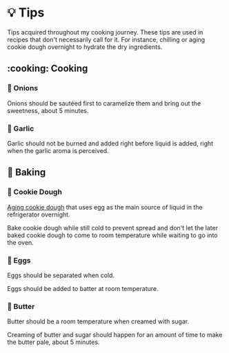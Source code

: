 # :bulb: Tips

Tips acquired throughout my cooking journey. These tips are used in recipes that don't necessarily call for it.
For instance, chilling or aging cookie dough overnight to hydrate the dry ingredients.

## :cooking: Cooking

### :onion: Onions

Onions should be sautéed first to caramelize them and bring out the sweetness, about 5 minutes.

### :garlic: Garlic

Garlic should not be burned and added right before liquid is added, right when the garlic aroma is perceived.

## :cupcake: Baking

### :cookie: Cookie Dough

[Aging cookie dough][1] that uses egg as the main source of liquid in the refrigerator overnight.

Bake cookie dough while still cold to prevent spread and don't let the later baked cookie dough to come to room
temperature while waiting to go into the oven.

### :egg: Eggs

Eggs should be separated when cold.

Eggs should be added to batter at room temperature.

### :butter: Butter

Butter should be a room temperature when creamed with sugar.

Creaming of butter and sugar should happen for an amount of time to make the butter pale, about 5 minutes.

[1]: <https://www.thekitchn.com/refrigerated-cookie-dough-268281>
